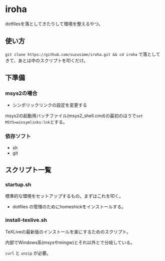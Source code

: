 # iroha
dotfilesを落としてきたりして環境を整えるやつ。

## 使い方
`git clone https://github.com/suzusime/iroha.git && cd iroha`
で落としてきて、あとは中のスクリプトを叩くだけ。

## 下準備
### msys2の場合
- シンボリックリンクの設定を変更する

msys2の起動用バッチファイル(msys2_shell.cmd)の最初のほうで`set MSYS=winsymlinks:lnk`とする。

### 依存ソフト
- sh
- git

## スクリプト一覧
### startup.sh
標準的な環境をセットアップするもの。まずはこれを叩く。

- dotfiles の管理のためにhomeshickをインストールする。

### install-texlive.sh
TeXLiveの最新版のインストールを楽にするためのスクリプト。

内部でWindows系(msysやmingw)とそれ以外とで分岐している。

`curl` と `unzip` が必要。

